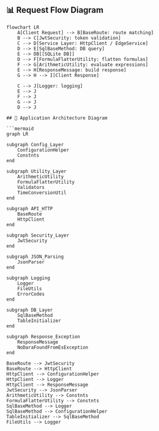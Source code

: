 ## 📊 Request Flow Diagram

```mermaid
flowchart LR
    A[Client Request] --> B[BaseRoute: route matching]
    B --> C[JwtSecurity: token validation]
    C --> D[Service Layer: HttpClient / EdgeService]
    D --> E[SqlBaseMethod: DB query]
    E --> DB[[SQLite DB]]
    D --> F[FormulaFlatterUtility: flatten formulas]
    F --> G[ArithmeticUtility: evaluate expressions]
    E --> H[ResponseMessage: build response]
    G --> H --> I[Client Response]

    C --> J[Logger: logging]
    E --> J
    F --> J
    G --> J
    D --> J

## 🧩 Application Architecture Diagram

```mermaid
graph LR

subgraph Config_Layer
    ConfigurationHelper
    Constnts
end

subgraph Utility_Layer
    ArithmeticUtility
    FormulaFlatterUtility
    Validators
    TimeConversionUtil
end

subgraph API_HTTP
    BaseRoute
    HttpClient
end

subgraph Security_Layer
    JwtSecurity
end

subgraph JSON_Parsing
    JsonParser
end

subgraph Logging
    Logger
    FileUtils
    ErrorCodes
end

subgraph DB_Layer
    SqlBaseMethod
    TableInitializer
end

subgraph Response_Exception
    ResponseMessage
    NoDaraFoundFromEsException
end

BaseRoute --> JwtSecurity
BaseRoute --> HttpClient
HttpClient --> ConfigurationHelper
HttpClient --> Logger
HttpClient --> ResponseMessage
JwtSecurity --> JsonParser
ArithmeticUtility --> Constnts
FormulaFlatterUtility --> Constnts
SqlBaseMethod --> Logger
SqlBaseMethod --> ConfigurationHelper
TableInitializer --> SqlBaseMethod
FileUtils --> Logger
